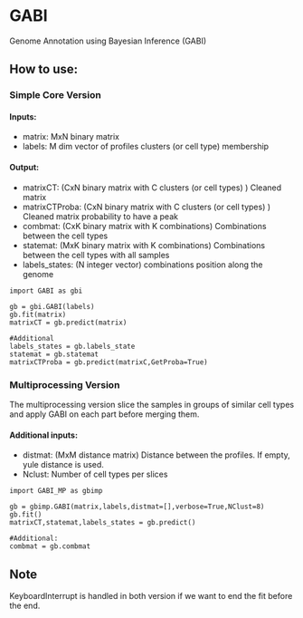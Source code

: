 # GABI
Genome Annotation using Bayesian Inference (GABI)

## How to use:

### Simple Core Version
#### Inputs:
 - matrix: MxN binary matrix
 - labels: M dim vector of profiles clusters (or cell type) membership
 
#### Output:
 - matrixCT: (CxN binary matrix with C clusters (or cell types) ) Cleaned matrix
 - matrixCTProba: (CxN binary matrix with C clusters (or cell types) ) Cleaned matrix probability to have a peak
 - combmat: (CxK binary matrix with K combinations) Combinations between the cell types
 - statemat: (MxK binary matrix with K combinations) Combinations between the cell types with all samples
 - labels_states: (N integer vector) combinations position along the genome
 
```
import GABI as gbi

gb = gbi.GABI(labels)
gb.fit(matrix)
matrixCT = gb.predict(matrix)

#Additional
labels_states = gb.labels_state
statemat = gb.statemat
matrixCTProba = gb.predict(matrixC,GetProba=True)

```

### Multiprocessing Version
The multiprocessing version slice the samples in groups of similar cell types and apply GABI on each part before merging them.

#### Additional inputs:
 - distmat: (MxM distance matrix) Distance between the profiles. If empty, yule distance is used.
 - Nclust: Number of cell types per slices
 
```
import GABI_MP as gbimp

gb = gbimp.GABI(matrix,labels,distmat=[],verbose=True,NClust=8)
gb.fit()
matrixCT,statemat,labels_states = gb.predict()

#Additional:
combmat = gb.combmat

```

## Note
KeyboardInterrupt is handled in both version if we want to end the fit before the end.
